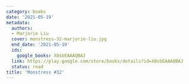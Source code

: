 ```yaml
---
category: books
date: '2021-05-19'
metadata:
  authors:
  - Marjorie Liu
  cover: monstress-32-marjorie-liu.jpg
  end_date: '2021-05-19'
  ids:
    google_books: X0sbEAAAQBAJ
  link: https://play.google.com/store/books/details?id=X0sbEAAAQBAJ
  status: read
title: 'Monstress #32'
---
```

